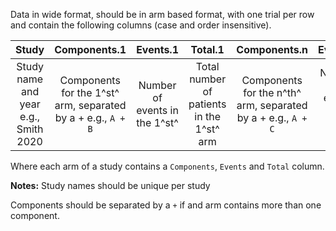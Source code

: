 Data in wide format, should be in arm based format, with one trial per row and contain the following columns (case and order insensitive).

|                Study                 |                         Components.1                         |           Events.1            |                  Total.1                  |                         Components.n                         |             Events.n              |                  Total.n                  |
|:------------------------------------:|:------------------------------------------------------------:|:-----------------------------:|:-----------------------------------------:|:------------------------------------------------------------:|:---------------------------------:|:-----------------------------------------:|
| Study name and year e.g., Smith 2020 | Components for the 1^st^ arm, separated by a + e.g., `A + B` | Number of events in the 1^st^ | Total number of patients in the 1^st^ arm | Components for the n^th^ arm, separated by a + e.g., `A + C` | Number of events in the n^th^ arm | Total number of patients in the n^th^ arm |

Where each arm of a study contains a `Components`, `Events` and `Total` column.

**Notes:** Study names should be unique per study

Components should be separated by a `+` if and arm contains more than one component.
